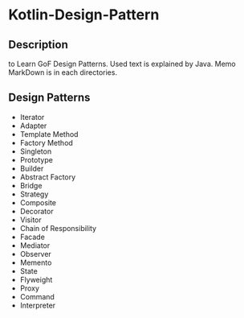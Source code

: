 # Kotlin-Design-Pattern

## Description
to Learn GoF Design Patterns.
Used text is explained by Java.
Memo MarkDown is in each directories.

## Design Patterns
- Iterator
- Adapter
- Template Method
- Factory Method
- Singleton
- Prototype
- Builder
- Abstract Factory
- Bridge
- Strategy
- Composite
- Decorator
- Visitor
- Chain of Responsibility
- Facade
- Mediator
- Observer
- Memento
- State
- Flyweight
- Proxy
- Command
- Interpreter